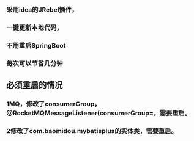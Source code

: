 ### 采用idea的JRebel插件，
### 一键更新本地代码，
### 不用重启SpringBoot
### 每次可以节省几分钟

## 必须重启的情况
### 1MQ，修改了consumerGroup，@RocketMQMessageListener(consumerGroup=，需要重启。
### 2修改了com.baomidou.mybatisplus的实体类，需要重启。